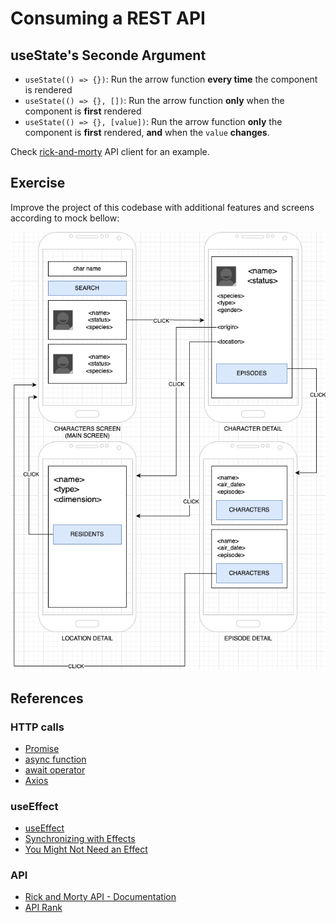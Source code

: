 # Consuming a REST API


## useState's Seconde Argument
- `useState(() => {})`: Run the arrow function **every time** the component is rendered
- `useState(() => {}, [])`: Run the arrow function **only** when the component is **first** rendered
- `useState(() => {}, [value])`: Run the arrow function **only** the component is **first** rendered, **and** when the `value` **changes**.

Check [rick-and-morty](./src/component/api/rick-and-morty/index.js) API client for an example.

## Exercise

Improve the project of this codebase with additional features and screens according to mock bellow:

![Exercise](../assets/exerciseMock.drawio.png)

## References
### HTTP calls
- [Promise](https://developer.mozilla.org/pt-BR/docs/Web/JavaScript/Reference/Global_Objects/Promise)
- [async function](https://developer.mozilla.org/en-US/docs/Web/JavaScript/Reference/Statements/async_function)
- [await operator](https://developer.mozilla.org/en-US/docs/Web/JavaScript/Reference/Operators/await)
- [Axios](https://axios-http.com/ptbr/docs/intro)

### useEffect
- [useEffect](https://react.dev/reference/react/useEffect)
- [Synchronizing with Effects](https://react.dev/learn/synchronizing-with-effects)
- [You Might Not Need an Effect](https://react.dev/learn/you-might-not-need-an-effect)

### API
- [Rick and Morty API - Documentation](https://rickandmortyapi.com/documentation)
- [API Rank](https://apirank.dev/)